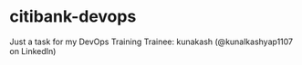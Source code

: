 # citibank-devops
Just a task for my DevOps Training
Trainee: kunakash (@kunalkashyap1107 on LinkedIn)
